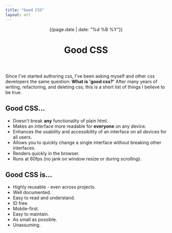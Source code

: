 ```yaml
---
title: "Good CSS"
layout: alt
---
```

<header class="ph3 pt4 pt5-ns">
  <time class="f6 gray tl tc-ns db" datetime="{{page.date}}">{{page.date | date: "%d %B %Y"}}</time>
  <h1 class="f5 f3-m f1-l ttu tracked tl tc-ns">
    Good CSS
  </h1>
</header>
<p class="lh-copy f4 f3-m f2-l center measure ph3">
  Since I've started authoring css, I've been asking myself and other css developers the same question: <b>What is 'good css?'</b>
  After many years of writing, refactoring, and deleting css; this is a short list of things I believe to be true.
</p>
<div class="ph3 measure f4 center">
<h2 class="f3 fw5 mt5 dib bb b--light-blue pb1 bw3">
  Good CSS...
</h2>
<ul class="f4 f3-ns list pl0 lh-copy mt0">
  <li class="mb3">Doesn't break <b>any</b> functionality of plain html.</li>
  <li class="mb3">Makes an interface more readable for <b>everyone</b> on any device.</li>
  <li class="mb3">Enhances the usability and accessibility of an interface on all devices for all users.</li>
  <li class="mb3">Allows you to quickly change a single interface without breaking other interfaces.</li>
  <li class="mb3">Renders quickly in the browser.</li>
  <li class="mb3">Runs at 60fps (no jank on window resize or during scrolling).</li>
</ul>
<h2 class="f3 fw5 mt5 dib bb b--light-blue pb1 bw3">
  Good CSS is...
</h2>
<ul class="list pl0 lh-copy mt0">
  <li class="mb3">Highly reusable - even across projects.</li>
  <li class="mb3">Well documented.</li>
  <li class="mb3">Easy to read and understand.</li>
  <li class="mb3">ID free.</li>
  <li class="mb3">Mobile-first.</li>
  <li class="mb3">Easy to maintain.</li>
  <li class="mb3">As small as possible.</li>
  <li class="mb3">Unassuming.</li>
</ul>
</div>
